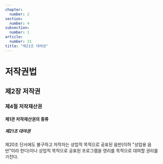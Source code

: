 ```yaml
---
chapter:
  number: 2
section:
  number: 4
subsection:
  number: 1
article:
  number: 21
title: "제21조 대여권"
---
```

# 저작권법

## 제2장 저작권

### 제4절 저작재산권

#### 제1관 저작재산권의 종류

##### 제21조 대여권

제20조 단서에도 불구하고 저작자는 상업적 목적으로 공표된 음반(이하 "상업용 음반"이라 한다)이나 상업적 목적으로 공표된 프로그램을 영리를 목적으로 대여할 권리를 가진다.
